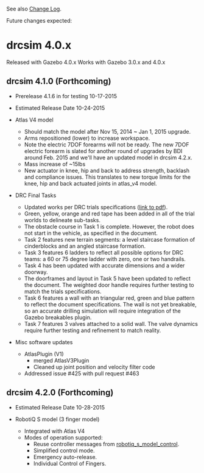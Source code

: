 See also [Change Log](https://bitbucket.org/osrf/drcsim/wiki/DRC/ChangeLog).

Future changes expected:

# drcsim 4.0.x

Released with Gazebo 4.0.x
Works with Gazebo 3.0.x and 4.0.x

## drcsim 4.1.0 (Forthcoming)

 * Prerelease 4.1.6 in for testing 10-17-2015
 * Estimated Release Date 10-24-2015

* Atlas V4 model
    * Should match the model after Nov 15, 2014 ~ Jan 1, 2015 upgrade.
    * Arms repositioned (lower) to increase workspace.
    * Note the electric 7DOF forearms will not be ready.  The new 7DOF electric forearm is slated for another round of upgrades by BDI around Feb. 2015 and we'll have an updated model in drcsim 4.2.x.
    * Mass increase of ~15lbs
    * New actuator in knee, hip and back to address strength, backlash and compliance issues. This translates to new torque limits for the knee, hip and back actuated joints in atlas_v4 model.
* DRC Final Tasks
    * Updated works per DRC trials specifications ([link to pdf](http://archive.darpa.mil/roboticschallengetrialsarchive/sites/default/files/DRC%20Trials%20Task%20Description%20Release%2011%20DISTAR%2022197.pdf)).
    * Green, yellow, orange and red tape has been added in all of the trial worlds to delineate sub-tasks.
    * The obstacle course in Task 1 is complete. However, the robot does not start in the vehicle, as specified in the document.
    * Task 2 features new terrain segments: a level staircase formation of cinderblocks and an angled staircase formation.
    * Task 3 features 6 ladders to reflect all possible options for DRC teams: a 60 or 75 degree ladder with zero, one or two handrails.
    * Task 4 has been updated with accurate dimensions and a wider doorway.
    * The doorframes and layout in Task 5 have been updated to reflect the document. The weighted door handle requires further testing to match the trials specifications.
    * Task 6 features a wall with an triangular red, green and blue pattern to reflect the document specifications. The wall is not yet breakable, so an accurate drilling simulation will require integration of the Gazebo breakables plugin.
    * Task 7 features 3 valves attached to a solid wall. The valve dynamics require further testing and refinement to match reality.
 * Misc software updates
    * AtlasPlugin (V1)
        * merged AtlasV3Plugin
        * Cleaned up joint position and velocity filter code
    * Addressed issue #425 with pull request #463

## drcsim 4.2.0 (Forthcoming)

 * Estimated Release Date 10-28-2015

 * RobotiQ S model (3 finger model)
    * Integrated with Atlas V4
    * Modes of operation supported:
        * Reuse controller messages from [robotiq_s_model_control](https://github.com/evenator/swri-ros-pkg/tree/master/robotiq/robotiq_s_model_control).
        * Simplified control mode.
        * Emergency auto-release.
        * Individual Control of Fingers.
